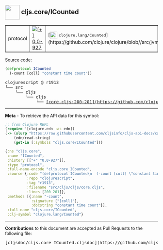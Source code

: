 ## <img width="48px" valign="middle" src="http://i.imgur.com/Hi20huC.png"> cljs.core/ICounted

 <table border="1">
<tr>

<td>protocol</td>
<td><a href="https://github.com/cljsinfo/cljs-api-docs/tree/0.0-927"><img valign="middle" alt="[+] 0.0-927" src="https://img.shields.io/badge/+-0.0--927-lightgrey.svg"></a> </td>
<td>
[<img height="24px" valign="middle" src="http://i.imgur.com/1GjPKvB.png"> <samp>clojure.lang/Counted</samp>](https://github.com/clojure/clojure/blob//src/jvm/clojure/lang/Counted.java)
</td>
</tr>
</table>






Source code:

```clj
(defprotocol ICounted
  (-count [coll] "constant time count"))
```

 <pre>
clojurescript @ r1913
└── src
    └── cljs
        └── cljs
            └── <ins>[core.cljs:200-201](https://github.com/clojure/clojurescript/blob/r1913/src/cljs/cljs/core.cljs#L200-L201)</ins>
</pre>


---

__Meta__ - To retrieve the API data for this symbol:

```clj
;; from Clojure REPL
(require '[clojure.edn :as edn])
(-> (slurp "https://raw.githubusercontent.com/cljsinfo/cljs-api-docs/catalog/cljs-api.edn")
    (edn/read-string)
    (get-in [:symbols "cljs.core/ICounted"]))
```

```clj
{:ns "cljs.core",
 :name "ICounted",
 :history [["+" "0.0-927"]],
 :type "protocol",
 :full-name-encode "cljs.core_ICounted",
 :source {:code "(defprotocol ICounted\n  (-count [coll] \"constant time count\"))",
          :repo "clojurescript",
          :tag "r1913",
          :filename "src/cljs/cljs/core.cljs",
          :lines [200 201]},
 :methods [{:name "-count",
            :signature ["[coll]"],
            :docstring "constant time count"}],
 :full-name "cljs.core/ICounted",
 :clj-symbol "clojure.lang/Counted"}

```

---

__Contributions__ to this document are accepted as Pull Requests to the following file:

 <pre>
[cljsdoc/cljs.core_ICounted.cljsdoc](https://github.com/cljsinfo/cljs-api-docs/blob/master/cljsdoc/cljs.core_ICounted.cljsdoc)
</pre>

